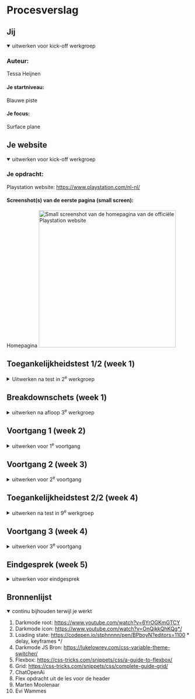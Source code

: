 # Procesverslag

## Jij

<details open>
  <summary>uitwerken voor kick-off werkgroep</summary>

  ### Auteur:
  Tessa Heijnen

  #### Je startniveau:
  Blauwe piste 

  #### Je focus:
  Surface plane
 
</details>





## Je website

<details open>
  <summary>uitwerken voor kick-off werkgroep</summary>

  ### Je opdracht:
  Playstation website: https://www.playstation.com/nl-nl/

  #### Screenshot(s) van de eerste pagina (small screen): 
  Homepagina
  <img src="readme-images/screenshot-small-screen.pdf" width="375px" alt="Small screenshot van de homepagina van de officiële Playstation website">
 
</details>



## Toegankelijkheidstest 1/2 (week 1)

<details>
  <summary>Uitwerken na test in 2<sup>e</sup> werkgroep</summary>

  ### Bevindingen
  <img src="readme-images/WCAG/1.jpg" width="375px" alt="Pagina 1 WCAG Checklist">
  <img src="readme-images/WCAG/2.jpg" width="375px" alt="Pagina 2 WCAG Checklist">
  <img src="readme-images/WCAG/3.jpg" width="375px" alt="Pagina 3 WCAG Checklist">
  <img src="readme-images/WCAG/4.jpg" width="375px" alt="Pagina 4 WCAG Checklist">
  <img src="readme-images/WCAG/5.jpg" width="375px" alt="Pagina 5 WCAG Checklist">
  Lijst met bevindingen die in de screenreader test naar voren kwamen:
  - Content laad te snel bij startscherm slider: waardoor de Voice over nog niet klaar is met praten en dus niet uit kan praten omdat de volgende afbeelding met alt tekst al weer tevoorschijn komt. 
  - Alle letters gaan ook los door de screenreader en niet de woorden in het geheel. Dus eerst los en dan pas als geheel.
  - Lijstje met alle voordelen worden 1 voor 1 opgesomd plus alle vinkjes die erachter staan. Dat is misschien overbodig.
  Lijst met bevindingen die in de WCAG checklist test naar voren kwamen:
  - Valide code: meerdere errors, en paar foutmeldingen: Kan geen resource laden of 404 foutcode zonder info
  - Elke pagina heeft dezelfde titel alleen net wat anders. Dit is niet echt overzichtelijk.   
  - Sommige knoppen staan te dicht op elkaar. Anderzijds heb je ook knoppen die voldoende ruimte hebben. 
  - Text alternatives: ja maar het kan nog uitgebreider: voorbeeld: alt="Montage of Final Fantasy artwork from a variety of games in the series"
  - Niet duidelijk genoeg, een deel van de tekst staat erop. Het belangrijkste. Overbodige info wordt weggelaten
  - Sommige onderdelen kunnen op pauze gezet worden: voorbeeld: videos met pauze knop. Maar niet automatische afgespeeld media zoals een carrousel. 
  - Zie meer bevindingen in de WCAG checklist

</details>



## Breakdownschets (week 1)

<details>
  <summary>uitwerken na afloop 3<sup>e</sup> werkgroep</summary>

  ### de hele pagina: 
  <img src="readme-images/breakdown-all.jpg" width="375px" alt="breakdown van de hele pagina">

  ### dynamisch deel (bijv menu): 
  <img src="readme-images/breakdown-dyna.jpg" width="375px" alt="breakdown van een dynamisch deel">

</details>





## Voortgang 1 (week 2)

<details>
  <summary>uitwerken voor 1<sup>e</sup> voortgang</summary>

  ### Stand van zaken
  - Dit ging goed: Door de breakdown schets had ik een duidelijk beeld hoe ik m'n html moest opbouwen. Dus dit ging goed
  - Dit was lastig: Allereerst ben ik begonnen met het maken van de slider, die je gelijk ziet als je de pagina laad. Ik wist niet goed hoe ik moest beginnen. Of hoe ik de li's zo kreeg dat van de 6 afbeelingen. De eerste 3 zichtbaar zijn op het scherm en de overige 3 erbuiten vallen. 

<img src="readme-images/voortgang-01-voorbeeld.png" width="375px" alt="Pagina 1 WCAG Checklist">
<img src="readme-images/voortgang-01-code.png" width="375px" alt="Pagina 1 WCAG Checklist">

  ### Agenda voor meeting
  samen met je groepje opstellen

  - Bespreken: header en slider
  - Afmaken: de slider wil ik zo maken dat het qua positite goed staat en dat je er doorheen kunt scrollen
  - Als er nog tijd is: Als ik nog tijd heb wil ik er ook voor zorgen dat je oneindig door de slider heen kunt scrollen

  ### Verslag van meeting
 De uitkomsten van de meeting

  - Voor nu: de de header en slider even overslaan en doorgaan met de rest van de website. 
  - De slider zou ik kunnen maken dmv van data id's. 
  - Zorg ervoor dat elke section begint met een h2. 
  - Je kan met grid er dan voor zorgen dat de h2 bijvoorbeeld wel weer als 2de in de row/rij komt.

</details>



## Voortgang 2 (week 3)

<details>
  <summary>uitwerken voor 2<sup>e</sup> voortgang</summary>

  ### Stand van zaken
 - Tijdens dit voortgangsgesprek was ik bezig met de .DezeMaand section. 
 - Wat hier goed aan ging was het positioneren van de h2, p, button en ul. Alles staat onder elkaar en de li bevat enkel een img en p tekst waardoor het makkelijk was om dit op de goed eplek te krijgen. 
  - Dit was lastig: Wat er lastig was aan dit onderdeel was de gradient. Dit heb ik uiteindelijk weten op te lossen met een div. Ik had al een vermoeden dat dit met een div gedaan moest worden maar dat stelde ik uit aangezien de quote luid: "Geen Divs". Ik had namelijk eerst van die div een section gemaakt maar die kon ik niet opvullen met een kleur aangezien er niks inzat. 


  ### Agenda voor meeting
 De uitkomsten van de meeting

  - Bespreken: Hoe ik de gradient kan krijgen onder de tekst
  - Afmaken: Gradient onder de tekst krijgen
  - Als er nog tijd is: vragen hoe je tekst binnen de container gecentreerd kan positioneren

  ### Verslag van meeting
  Hier na afloop snel de uitkomsten van de meeting vastleggen

  - Align-text: center. 
  - Gebruik een div en geef deze de linear gradient. Die twee kleur waardes heeft van kleur 1 naar transparant. Zodat het doorzichtig word. 

</details>





## Toegankelijkheidstest 2/2 (week 4)

<details>
  <summary>uitwerken na test in 9<sup>e</sup> werkgroep</summary>

  ### Bevindingen
  <img src="readme-images/WCAG/1.jpg" width="375px" alt="Pagina 1 WCAG Checklist">
  <img src="readme-images/WCAG/2.jpg" width="375px" alt="Pagina 2 WCAG Checklist">
  <img src="readme-images/WCAG/3.jpg" width="375px" alt="Pagina 3 WCAG Checklist">
  <img src="readme-images/WCAG/4.jpg" width="375px" alt="Pagina 4 WCAG Checklist">
  <img src="readme-images/WCAG/5.jpg" width="375px" alt="Pagina 5 WCAG Checklist">

  Toen ik mijn website ging testen was heel veel nog niet klaar.
  Maar wat ik heb aangepast is: 
  - Dark-modus toegevoegd want dat heb de playstation website niet
  - De slider aan de bovenkant van de pagina speelt nu niet meer automatisch af. Dit is beter voor screenreader zodat de tekst niet halverwege onderbroken wordt 
  - Wat content gerelateerde elementen zoals het twitter en x logo: Wees consistent 
  - Onderaan de footer: zat er op de orginele website een overlapping in tekst omdat deze te lang was maar dat heb ik weggehaald door de tekst onder elkaar te plaatsen. 

  Zie overige bevindingen in de documentatie staan.

</details>





## Voortgang 3 (week 4)

<details>
  <summary>uitwerken voor 3<sup>e</sup> voortgang</summary>

  ### Stand van zaken
  - Wat hier goed aan ging was dat ik het voor elkaar had gekregen om de slider alsnog te laten scrollen in een loop.
  - Dit was lastig: alle verschillende onderdelen in de li positioneren met grid.


  ### Agenda voor meeting
  De uitkomsten van de meeting

  - Bespreken: Alle verschillende onderdelen in de li positioneren met grid.
  - Afmaken: Alle verschillende onderdelen in de li positioneren met grid.
  - Als er nog tijd is: Nog meer grid gerealateerde vragen. Sommige sections moeten een grid hebben en wat is dan het beste om neer te zetten bij grid-template-row: 1fr of auto / 2em of ?

  ### Verslag van meeting
  hier na afloop snel de uitkomsten van de meeting vastleggen

  - gebruik max-content bij het instellen van het grid. Hierdoor neemt de row de hoogte aan van het element dat erin zit.
  - Ging minder goed: Alleen ik had ook na het gesprek dit toegepast maar ik had een div die een hogere waarde qua hoogte had als de p die bovenop de div stond waardoor de hoogte van de row de waarde van de div overnam ipv de tekst. Uiteindelijk ben ik erachter gekomen dat je de container dan een position:relative moet geven zodat je aan de div position: absolute kan geven zodat de tekst-hoogte wordt overgenomen door de row.

</details>





## Eindgesprek (week 5)

<details>
  <summary>uitwerken voor eindgesprek</summary>

  ### Je uitkomst - karakteristiek screenshots:
  <img src="readme-images/mijnwebsite.png" width="375px" alt="De website die ik nagemaakt heb van Playstation">


  ### Dit ging goed/Heb ik geleerd: 
  - Ik heb geleerd hoe je met grid moet werken.
  - En dat je alle onderdelen die binnen het grid vallen wel moet benoemen anders nemen ze zelf een eigen plaats in. 
   <img src="readme-images/grid.png" width="375px" alt="top">
  
  - Ik heb geleerd hoe je animaties kan maken dmv keyframes
   <img src="readme-images/animatie.png" width="375px" alt="top">
   <video autoplay loop muted> <source src="readme-images/animatie.mov" width="375px" type="video/mp4">
   
  - Ik heb geleerd hoe je :root kan gebruiken
  - En hoe je de :root kan gebruiken voor dark-modus
  <img src="readme-images/root.png.png" width="375px" alt="top">
  
  - Ik heb geleerd hoe je een svg kan animeren
   <video autoplay loop muted> <source src="readme-images/instaAnimatie.mov.mov" width="375px" type="video/mp4">
  
  - Het Social media gedeelte ging goed want het was aan het einde van de website dus toen wist ik hoe grid werkte
  <img src="readme-images/socialmedia.png" width="375px" alt="bummer">
  - Dit geldt hetzelfde voor de .Clothing section. Hierdoor ging het toepassen van het grid op de kleding groepen snel. 
  <img src="readme-images/clothing.png" width="375px" alt="bummer">
  - Het maken van de .playstationStore section was makkelijk omdat er weinig onderdelen in de sectie zitten.
  <img src="readme-images/psstore.png" width="375px" alt="bummer">

  <img src="readme-images/dummy-plaatje.jpg" width="375px" alt="top">


  ### Dit was lastig/Is niet gelukt:
  - Het maken van een carroussel waarbij je op de knoppen kunt klikken om naar het debtreffende plaatje te gaan. 
  De CSS had ik op orde alleen ik moest de actie nog voor elkaar krijgen. Ik weet inmiddels ongeveer hoe het moet alleen ik had geen tijd meer om dit uit te voeren. Het had gekund dmv van een id te koppelen aan de afbeeling en een data-id aan de bijhorende button. 
  <img src="readme-images/data-id.png" width="375px" alt="bummer">
  <img src="readme-images/pspluscode.png.png" width="375px" alt="bummer">

  - In het begin had ik wat moeite met grid maar nadat ik dit meerdere keren heb gedaan, werd het steeds makkelijker.
  - Oom heb ik lopen struggelen met de slider aan de bovenkant van mn pagina en de bijhorende grid. Dit kwam omdat het gewoon heel veel verschillende onderdelen waren die gepositioneerd moest worden. Dus het was heel veel code waardoor ik soms het overzicht kwijt raaktte. 

- bijna elk onderdeel was lastig, het lukt niet in 1x maar uitiendelijk lukt het wel.


  
</details>



## Bronnenlijst

<details open>
  <summary>continu bijhouden terwijl je werkt</summary>

  1. Darkmode root: https://www.youtube.com/watch?v=6YrOGKmGTCY
  2. Darkmode icon: https://www.youtube.com/watch?v=OnQjkkQhKQg*/
  3. Loading state: https://codepen.io/stphnnnn/pen/BPboyN?editors=1100 * delay, keyframes */
  4. Darkmode JS Bron: https://lukelowrey.com/css-variable-theme-switcher/
  5. Flexbox: https://css-tricks.com/snippets/css/a-guide-to-flexbox/
  6. Grid: https://css-tricks.com/snippets/css/complete-guide-grid/
  7. ChatOpenAi
  8. Flex opdracht uit de les voor de header
  9. Marten Moolenaar
  10. Evi Wammes



</details>
